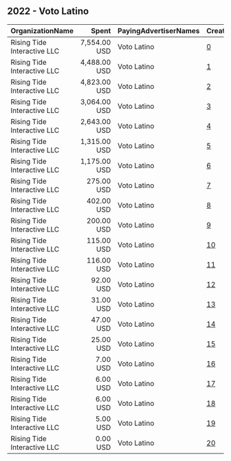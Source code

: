 ## 2022 - Voto Latino 
|OrganizationName|Spent|PayingAdvertiserNames|CreativeUrls|Impressions|Genders|AgeBrackets|CountryCodes|BillingAddresses|CandidateBallotInformation|
|:---|---:|:---|:---|---:|:---|:---|:---|:---|:---|
|Rising Tide Interactive LLC|7,554.00 USD|Voto Latino|[0](https://www.snap.com/political-ads/asset/2d2b74d6d9bf637d10d6428213a283bff478556e12ce691284079a4b4f5d8b48?mediaType=mp4)|2,271,789||18-29|united states|"1250 H St. NW,Washington,20005,US"||
|Rising Tide Interactive LLC|4,488.00 USD|Voto Latino|[1](https://www.snap.com/political-ads/asset/2d2b74d6d9bf637d10d6428213a283bff478556e12ce691284079a4b4f5d8b48?mediaType=mp4)|1,248,095||18-29|united states|"1250 H St. NW,Washington,20005,US"||
|Rising Tide Interactive LLC|4,823.00 USD|Voto Latino|[2](https://www.snap.com/political-ads/asset/2d2b74d6d9bf637d10d6428213a283bff478556e12ce691284079a4b4f5d8b48?mediaType=mp4)|1,131,067||18-29|united states|"1250 H St. NW,Washington,20005,US"||
|Rising Tide Interactive LLC|3,064.00 USD|Voto Latino|[3](https://www.snap.com/political-ads/asset/2d2b74d6d9bf637d10d6428213a283bff478556e12ce691284079a4b4f5d8b48?mediaType=mp4)|720,981||18-29|united states|"1250 H St. NW,Washington,20005,US"||
|Rising Tide Interactive LLC|2,643.00 USD|Voto Latino|[4](https://www.snap.com/political-ads/asset/2d2b74d6d9bf637d10d6428213a283bff478556e12ce691284079a4b4f5d8b48?mediaType=mp4)|504,566||18+|united states|"1250 H St. NW,Washington,20005,US"||
|Rising Tide Interactive LLC|1,315.00 USD|Voto Latino|[5](https://www.snap.com/political-ads/asset/2d2b74d6d9bf637d10d6428213a283bff478556e12ce691284079a4b4f5d8b48?mediaType=mp4)|260,955||18+|united states|"1250 H St. NW,Washington,20005,US"||
|Rising Tide Interactive LLC|1,175.00 USD|Voto Latino|[6](https://www.snap.com/political-ads/asset/2d2b74d6d9bf637d10d6428213a283bff478556e12ce691284079a4b4f5d8b48?mediaType=mp4)|229,451||18+|united states|"1250 H St. NW,Washington,20005,US"||
|Rising Tide Interactive LLC|275.00 USD|Voto Latino|[7](https://www.snap.com/political-ads/asset/2392ec0c29b973ec708db70ff4a0ac9224bbc70deba35a7d51a132b1946377d9?mediaType=png)|96,438||18+|united states|"1250 H St. NW,Washington,20005,US"|Voto Latino|
|Rising Tide Interactive LLC|402.00 USD|Voto Latino|[8](https://www.snap.com/political-ads/asset/2d2b74d6d9bf637d10d6428213a283bff478556e12ce691284079a4b4f5d8b48?mediaType=mp4)|66,818||18+|united states|"1250 H St. NW,Washington,20005,US"||
|Rising Tide Interactive LLC|200.00 USD|Voto Latino|[9](https://www.snap.com/political-ads/asset/17a48f764ea79ccec39a1e3f9ba7bfe08fb0da9c4be61d20bfdc0fee6eb21ac9?mediaType=png)|58,321||18+|united states|"1250 H St. NW,Washington,20005,US"|Voto Latino|
|Rising Tide Interactive LLC|115.00 USD|Voto Latino|[10](https://www.snap.com/political-ads/asset/21d83ce6752fb3ae7ed08966e71080f0ae863684291c8c356d8f5a1da2457e23?mediaType=png)|6,405||18-39|united states|"1250 H St. NW,Washington,20005,US"||
|Rising Tide Interactive LLC|116.00 USD|Voto Latino|[11](https://www.snap.com/political-ads/asset/6137342ce094f7fa6bebe0e11a0d263bedd83f5c78cc6ca0c12d7de6957549f0?mediaType=png)|4,667||18-39|united states|"1250 H St. NW,Washington,20005,US"||
|Rising Tide Interactive LLC|92.00 USD|Voto Latino|[12](https://www.snap.com/political-ads/asset/a0aba43ef3b965f23ba4bdf9b22500c0bf98e1583a6b963206ba4b9e68cd0105?mediaType=png)|3,255||18-39|united states|"1250 H St. NW,Washington,20005,US"||
|Rising Tide Interactive LLC|31.00 USD|Voto Latino|[13](https://www.snap.com/political-ads/asset/69f4f1b7f553f28e751fc0d8dbd84cd7272ead209b99b30502f67163441c961e?mediaType=png)|2,514||18-39|united states|"1250 H St. NW,Washington,20005,US"||
|Rising Tide Interactive LLC|47.00 USD|Voto Latino|[14](https://www.snap.com/political-ads/asset/c496050cd4edf9cf68f2aa055c94c8a33f1c7b6b22668bb8c39db6e700d80b98?mediaType=png)|2,172||18-39|united states|"1250 H St. NW,Washington,20005,US"||
|Rising Tide Interactive LLC|25.00 USD|Voto Latino|[15](https://www.snap.com/political-ads/asset/a0aba43ef3b965f23ba4bdf9b22500c0bf98e1583a6b963206ba4b9e68cd0105?mediaType=png)|1,752||18-39|united states|"1250 H St. NW,Washington,20005,US"||
|Rising Tide Interactive LLC|7.00 USD|Voto Latino|[16](https://www.snap.com/political-ads/asset/2b99db41ff8e7fd0319b42c5b107b7bfb38dd83d1dfdb4e0aba0ef896f880c3d?mediaType=png)|522||18-39|united states|"1250 H St. NW,Washington,20005,US"||
|Rising Tide Interactive LLC|6.00 USD|Voto Latino|[17](https://www.snap.com/political-ads/asset/2b99db41ff8e7fd0319b42c5b107b7bfb38dd83d1dfdb4e0aba0ef896f880c3d?mediaType=png)|492||18-39|united states|"1250 H St. NW,Washington,20005,US"||
|Rising Tide Interactive LLC|6.00 USD|Voto Latino|[18](https://www.snap.com/political-ads/asset/69f4f1b7f553f28e751fc0d8dbd84cd7272ead209b99b30502f67163441c961e?mediaType=png)|436||18-39|united states|"1250 H St. NW,Washington,20005,US"||
|Rising Tide Interactive LLC|5.00 USD|Voto Latino|[19](https://www.snap.com/political-ads/asset/c496050cd4edf9cf68f2aa055c94c8a33f1c7b6b22668bb8c39db6e700d80b98?mediaType=png)|309||18-39|united states|"1250 H St. NW,Washington,20005,US"||
|Rising Tide Interactive LLC|0.00 USD|Voto Latino|[20](https://www.snap.com/political-ads/asset/2d2b74d6d9bf637d10d6428213a283bff478556e12ce691284079a4b4f5d8b48?mediaType=mp4)|12||18-29|united states|"1250 H St. NW,Washington,20005,US"||
